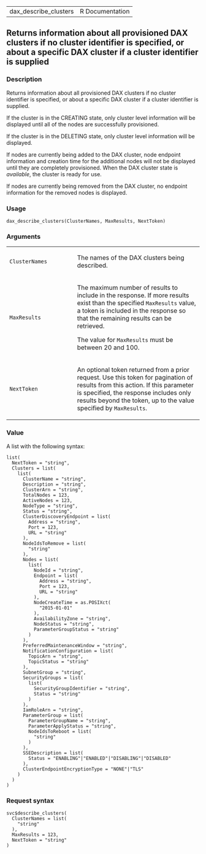 <table style="width: 100%;">
<tbody>
<tr class="odd">
<td>dax_describe_clusters</td>
<td style="text-align: right;">R Documentation</td>
</tr>
</tbody>
</table>

## Returns information about all provisioned DAX clusters if no cluster identifier is specified, or about a specific DAX cluster if a cluster identifier is supplied

### Description

Returns information about all provisioned DAX clusters if no cluster
identifier is specified, or about a specific DAX cluster if a cluster
identifier is supplied.

If the cluster is in the CREATING state, only cluster level information
will be displayed until all of the nodes are successfully provisioned.

If the cluster is in the DELETING state, only cluster level information
will be displayed.

If nodes are currently being added to the DAX cluster, node endpoint
information and creation time for the additional nodes will not be
displayed until they are completely provisioned. When the DAX cluster
state is *available*, the cluster is ready for use.

If nodes are currently being removed from the DAX cluster, no endpoint
information for the removed nodes is displayed.

### Usage

    dax_describe_clusters(ClusterNames, MaxResults, NextToken)

### Arguments

<table>
<colgroup>
<col style="width: 35%" />
<col style="width: 65%" />
</colgroup>
<tbody>
<tr class="odd">
<td><code
id="dax_describe_clusters_:_ClusterNames">ClusterNames</code></td>
<td><p>The names of the DAX clusters being described.</p></td>
</tr>
<tr class="even">
<td><code id="dax_describe_clusters_:_MaxResults">MaxResults</code></td>
<td><p>The maximum number of results to include in the response. If more
results exist than the specified <code>MaxResults</code> value, a token
is included in the response so that the remaining results can be
retrieved.</p>
<p>The value for <code>MaxResults</code> must be between 20 and
100.</p></td>
</tr>
<tr class="odd">
<td><code id="dax_describe_clusters_:_NextToken">NextToken</code></td>
<td><p>An optional token returned from a prior request. Use this token
for pagination of results from this action. If this parameter is
specified, the response includes only results beyond the token, up to
the value specified by <code>MaxResults</code>.</p></td>
</tr>
</tbody>
</table>

### Value

A list with the following syntax:

    list(
      NextToken = "string",
      Clusters = list(
        list(
          ClusterName = "string",
          Description = "string",
          ClusterArn = "string",
          TotalNodes = 123,
          ActiveNodes = 123,
          NodeType = "string",
          Status = "string",
          ClusterDiscoveryEndpoint = list(
            Address = "string",
            Port = 123,
            URL = "string"
          ),
          NodeIdsToRemove = list(
            "string"
          ),
          Nodes = list(
            list(
              NodeId = "string",
              Endpoint = list(
                Address = "string",
                Port = 123,
                URL = "string"
              ),
              NodeCreateTime = as.POSIXct(
                "2015-01-01"
              ),
              AvailabilityZone = "string",
              NodeStatus = "string",
              ParameterGroupStatus = "string"
            )
          ),
          PreferredMaintenanceWindow = "string",
          NotificationConfiguration = list(
            TopicArn = "string",
            TopicStatus = "string"
          ),
          SubnetGroup = "string",
          SecurityGroups = list(
            list(
              SecurityGroupIdentifier = "string",
              Status = "string"
            )
          ),
          IamRoleArn = "string",
          ParameterGroup = list(
            ParameterGroupName = "string",
            ParameterApplyStatus = "string",
            NodeIdsToReboot = list(
              "string"
            )
          ),
          SSEDescription = list(
            Status = "ENABLING"|"ENABLED"|"DISABLING"|"DISABLED"
          ),
          ClusterEndpointEncryptionType = "NONE"|"TLS"
        )
      )
    )

### Request syntax

    svc$describe_clusters(
      ClusterNames = list(
        "string"
      ),
      MaxResults = 123,
      NextToken = "string"
    )

